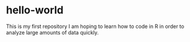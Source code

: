 # hello-world
This is my first repository
I am hoping to learn how to code in R in order to analyze large amounts of data quickly.
